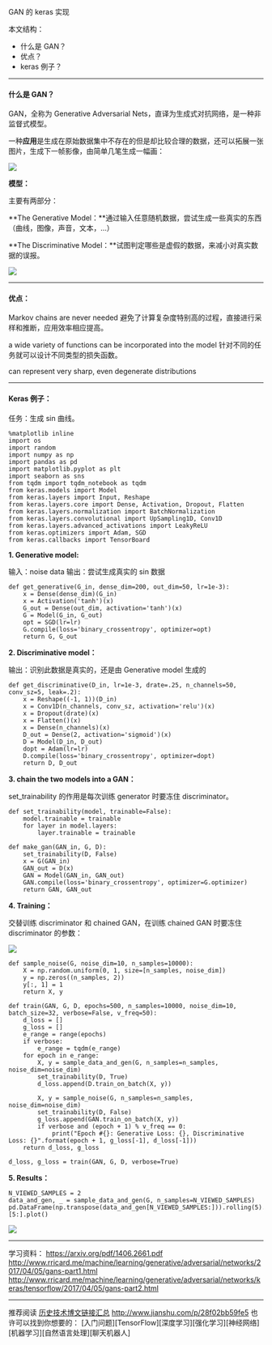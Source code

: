 GAN 的 keras 实现

本文结构：

- 什么是 GAN？
- 优点？
- keras 例子？

---

#### 什么是 GAN？

GAN，全称为 Generative Adversarial Nets，直译为生成式对抗网络，是一种非监督式模型。

一种**应用**是生成在原始数据集中不存在的但是却比较合理的数据，还可以拓展一张图片，生成下一帧影像，由简单几笔生成一幅画：

![](http://upload-images.jianshu.io/upload_images/1667471-b015b7aab8938ee1.png?imageMogr2/auto-orient/strip%7CimageView2/2/w/1240)

**模型：**

主要有两部分：

**The Generative Model：**通过输入任意随机数据，尝试生成一些真实的东西（曲线，图像，声音，文本，...）

**The Discriminative Model：**试图判定哪些是虚假的数据，来减小对真实数据的误报。

![](http://upload-images.jianshu.io/upload_images/1667471-f1f2f317df350299.png?imageMogr2/auto-orient/strip%7CimageView2/2/w/1240)

---

#### 优点：

Markov chains are never needed
避免了计算复杂度特别高的过程，直接进行采样和推断，应用效率相应提高。

a wide variety of functions can be incorporated into the model
针对不同的任务就可以设计不同类型的损失函数。

can represent very sharp, even degenerate distributions

---

#### Keras 例子：

任务：生成 sin 曲线。

```
%matplotlib inline
import os
import random
import numpy as np
import pandas as pd
import matplotlib.pyplot as plt
import seaborn as sns
from tqdm import tqdm_notebook as tqdm
from keras.models import Model
from keras.layers import Input, Reshape
from keras.layers.core import Dense, Activation, Dropout, Flatten
from keras.layers.normalization import BatchNormalization
from keras.layers.convolutional import UpSampling1D, Conv1D
from keras.layers.advanced_activations import LeakyReLU
from keras.optimizers import Adam, SGD
from keras.callbacks import TensorBoard
```

**1. Generative model:**

输入：noise data
输出：尝试生成真实的 sin 数据

```
def get_generative(G_in, dense_dim=200, out_dim=50, lr=1e-3):
    x = Dense(dense_dim)(G_in)
    x = Activation('tanh')(x)
    G_out = Dense(out_dim, activation='tanh')(x)
    G = Model(G_in, G_out)
    opt = SGD(lr=lr)
    G.compile(loss='binary_crossentropy', optimizer=opt)
    return G, G_out
```

**2. Discriminative model：**

输出：识别此数据是真实的，还是由 Generative model 生成的

```
def get_discriminative(D_in, lr=1e-3, drate=.25, n_channels=50, conv_sz=5, leak=.2):
    x = Reshape((-1, 1))(D_in)
    x = Conv1D(n_channels, conv_sz, activation='relu')(x)
    x = Dropout(drate)(x)
    x = Flatten()(x)
    x = Dense(n_channels)(x)
    D_out = Dense(2, activation='sigmoid')(x)
    D = Model(D_in, D_out)
    dopt = Adam(lr=lr)
    D.compile(loss='binary_crossentropy', optimizer=dopt)
    return D, D_out
```

**3. chain the two models into a GAN：**

set_trainability 的作用是每次训练 generator 时要冻住 discriminator。

```
def set_trainability(model, trainable=False):
    model.trainable = trainable
    for layer in model.layers:
        layer.trainable = trainable
        
def make_gan(GAN_in, G, D):
    set_trainability(D, False)
    x = G(GAN_in)
    GAN_out = D(x)
    GAN = Model(GAN_in, GAN_out)
    GAN.compile(loss='binary_crossentropy', optimizer=G.optimizer)
    return GAN, GAN_out
```

**4. Training：**

交替训练 discriminator  和 chained GAN，在训练 chained GAN 时要冻住 discriminator  的参数：

![](http://upload-images.jianshu.io/upload_images/1667471-970cfe6d36170c01.png?imageMogr2/auto-orient/strip%7CimageView2/2/w/1240)

```
def sample_noise(G, noise_dim=10, n_samples=10000):
    X = np.random.uniform(0, 1, size=[n_samples, noise_dim])
    y = np.zeros((n_samples, 2))
    y[:, 1] = 1
    return X, y

def train(GAN, G, D, epochs=500, n_samples=10000, noise_dim=10, batch_size=32, verbose=False, v_freq=50):
    d_loss = []
    g_loss = []
    e_range = range(epochs)
    if verbose:
        e_range = tqdm(e_range)
    for epoch in e_range:
        X, y = sample_data_and_gen(G, n_samples=n_samples, noise_dim=noise_dim)
        set_trainability(D, True)
        d_loss.append(D.train_on_batch(X, y))
        
        X, y = sample_noise(G, n_samples=n_samples, noise_dim=noise_dim)
        set_trainability(D, False)
        g_loss.append(GAN.train_on_batch(X, y))
        if verbose and (epoch + 1) % v_freq == 0:
            print("Epoch #{}: Generative Loss: {}, Discriminative Loss: {}".format(epoch + 1, g_loss[-1], d_loss[-1]))
    return d_loss, g_loss

d_loss, g_loss = train(GAN, G, D, verbose=True)
```

**5. Results：**

```
N_VIEWED_SAMPLES = 2
data_and_gen, _ = sample_data_and_gen(G, n_samples=N_VIEWED_SAMPLES)
pd.DataFrame(np.transpose(data_and_gen[N_VIEWED_SAMPLES:])).rolling(5).mean()[5:].plot()
```

![](http://upload-images.jianshu.io/upload_images/1667471-ea6e985af7dd4ce6.png?imageMogr2/auto-orient/strip%7CimageView2/2/w/1240)

---

学习资料：
https://arxiv.org/pdf/1406.2661.pdf
http://www.rricard.me/machine/learning/generative/adversarial/networks/2017/04/05/gans-part1.html
http://www.rricard.me/machine/learning/generative/adversarial/networks/keras/tensorflow/2017/04/05/gans-part2.html

---

推荐阅读 [历史技术博文链接汇总](http://www.jianshu.com/p/28f02bb59fe5)
http://www.jianshu.com/p/28f02bb59fe5
也许可以找到你想要的：
[入门问题][TensorFlow][深度学习][强化学习][神经网络][机器学习][自然语言处理][聊天机器人]